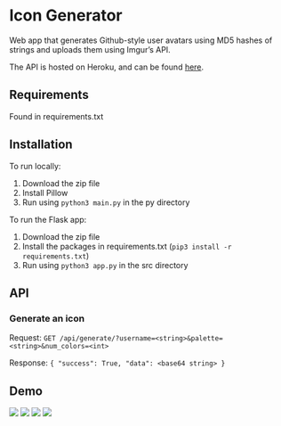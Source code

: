 # Icon Generator

Web app that generates Github-style user avatars using MD5 hashes of strings and uploads them using Imgur’s API.

The API is hosted on Heroku, and can be found [here](http://icon-gen-app.herokuapp.com).

## Requirements
Found in requirements.txt

## Installation
To run locally:
1. Download the zip file
2. Install Pillow
3. Run using `python3 main.py` in the py directory

To run the Flask app:
1. Download the zip file
2. Install the packages in requirements.txt (`pip3 install -r requirements.txt`)
3. Run using `python3 app.py` in the src directory

## API
### Generate an icon
Request: `GET /api/generate/?username=<string>&palette=<string>&num_colors=<int>`

Response:
`
{
  "success": True,
  "data": <base64 string>
}
`

## Demo
![](https://imgur.com/VBc3qKE.png)
![](https://imgur.com/06TRhUO.png)
![](https://imgur.com/3Rn1rdo.png)
![](https://imgur.com/QZbW7Qx.png)
